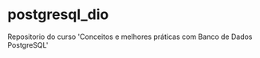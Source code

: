 # postgresql_dio
Repositorio do curso 'Conceitos e melhores práticas com Banco de Dados PostgreSQL'
